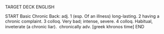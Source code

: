 TARGET DECK
ENGLISH

START
Basic
Chronic
Back: adj. 1 (esp. Of an illness) long-lasting. 2 having a chronic complaint. 3 colloq. Very bad; intense, severe. 4 colloq. Habitual, inveterate (a chronic liar).  chronically adv. [greek khronos time]
END
